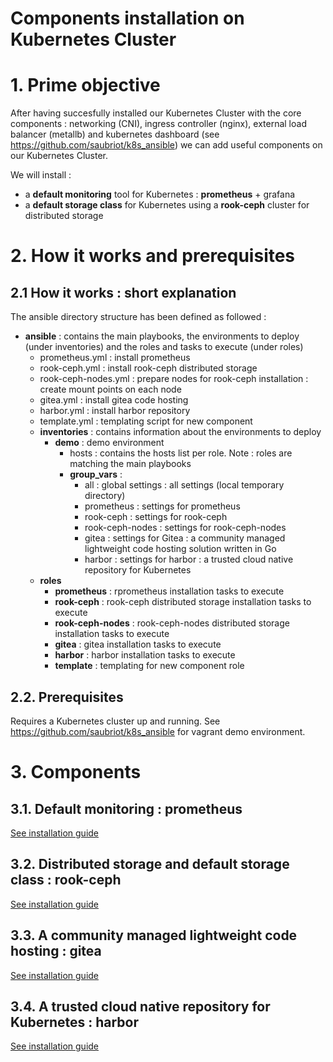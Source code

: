 # Components installation on Kubernetes Cluster

# 1. Prime objective
After having succesfully installed our Kubernetes Cluster with the core components : networking (CNI), ingress controller (nginx), external load balancer (metallb) and kubernetes dashboard (see https://github.com/saubriot/k8s_ansible) we can add useful components on our Kubernetes Cluster.

We will install :
- a **default monitoring** tool for Kubernetes : **prometheus** + grafana
- a **default storage class** for Kubernetes using a **rook-ceph** cluster for distributed storage

# 2. How it works and prerequisites
## 2.1 How it works : short explanation 
The ansible directory structure has been defined as followed :
- **ansible** : contains the main playbooks, the environments to deploy (under inventories) and the roles and tasks to execute (under roles) 
  - prometheus.yml : install prometheus
  - rook-ceph.yml : install rook-ceph distributed storage
  - rook-ceph-nodes.yml : prepare nodes for rook-ceph installation : create mount points on each node
  - gitea.yml : install gitea code hosting
  - harbor.yml : install harbor repository
  - template.yml : templating script for new component
  - **inventories** : contains information about the environments to deploy
    - **demo** : demo environment
      - hosts : contains the hosts list per role. Note : roles are matching the main playbooks
      - **group_vars** :
        - all : global settings : all settings (local temporary directory)
        - prometheus : settings for prometheus
        - rook-ceph : settings for rook-ceph        
        - rook-ceph-nodes : settings for rook-ceph-nodes
        - gitea : settings for Gitea : a community managed lightweight code hosting solution written in Go
        - harbor : settings for harbor : a trusted cloud native repository for Kubernetes        
  - **roles**
    - **prometheus** : rprometheus installation tasks to execute
    - **rook-ceph** : rook-ceph distributed storage installation tasks to execute
    - **rook-ceph-nodes** : rook-ceph-nodes distributed storage installation tasks to execute
    - **gitea** : gitea installation tasks to execute
    - **harbor** : harbor installation tasks to execute 
    - **template** : templating for new component role

## 2.2. Prerequisites 
Requires a Kubernetes cluster up and running.
See https://github.com/saubriot/k8s_ansible for vagrant demo environment.

# 3. Components
## 3.1. Default monitoring : prometheus

[See installation guide](README-prometheus.md)

## 3.2. Distributed storage and default storage class : rook-ceph

[See installation guide](README-rook-ceph.md)

## 3.3. A community managed lightweight code hosting : gitea

[See installation guide](README-gitea.md)

## 3.4. A trusted cloud native repository for Kubernetes : harbor

[See installation guide](README-harbor.md)
